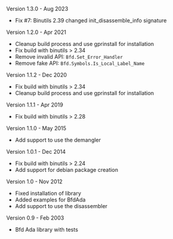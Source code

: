 Version 1.3.0 - Aug 2023
  - Fix #7: Binutils 2.39 changed init_disassemble_info signature

Version 1.2.0 - Apr 2021
  - Cleanup build process and use gprinstall for installation
  - Fix build with binutils > 2.34
  - Remove invalid API: `Bfd.Set_Error_Handler`
  - Remove fake API: `Bfd.Symbols.Is_Local_Label_Name`

Version 1.1.2 - Dec 2020
  - Fix build with binutils > 2.34
  - Cleanup build process and use gprinstall for installation

Version 1.1.1 - Apr 2019
  - Fix build with binutils > 2.28

Version 1.1.0 - May 2015
  - Add support to use the demangler

Version 1.0.1 - Dec 2014
  - Fix build with binutils > 2.24
  - Add support for debian package creation

Version 1.0 - Nov 2012
  - Fixed installation of library
  - Added examples for BfdAda
  - Add support to use the disassembler

Version 0.9 - Feb 2003
  - Bfd Ada library with tests
